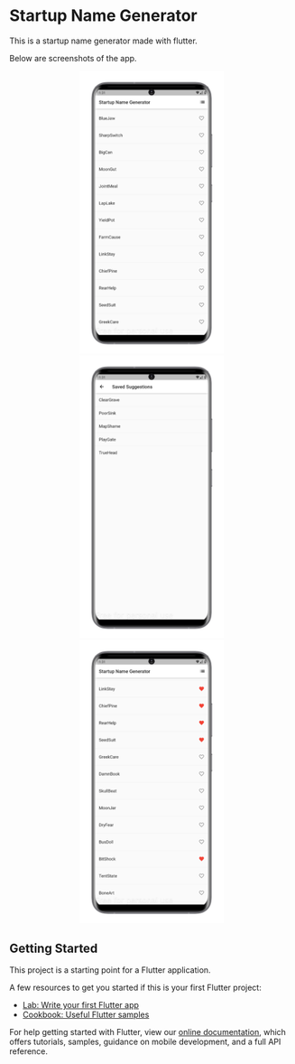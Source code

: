 # Startup Name Generator

This is a startup name generator made with flutter.

Below are screenshots of the app.

<p align='center'>
<img src='screenshots/screenshot1.png' width="256">
<img src='screenshots/screenshot2.png' width="256">
<img src='screenshots/screenshot3.png' width="256">
</p>

## Getting Started

This project is a starting point for a Flutter application.

A few resources to get you started if this is your first Flutter project:

- [Lab: Write your first Flutter app](https://flutter.dev/docs/get-started/codelab)
- [Cookbook: Useful Flutter samples](https://flutter.dev/docs/cookbook)

For help getting started with Flutter, view our
[online documentation](https://flutter.dev/docs), which offers tutorials,
samples, guidance on mobile development, and a full API reference.
